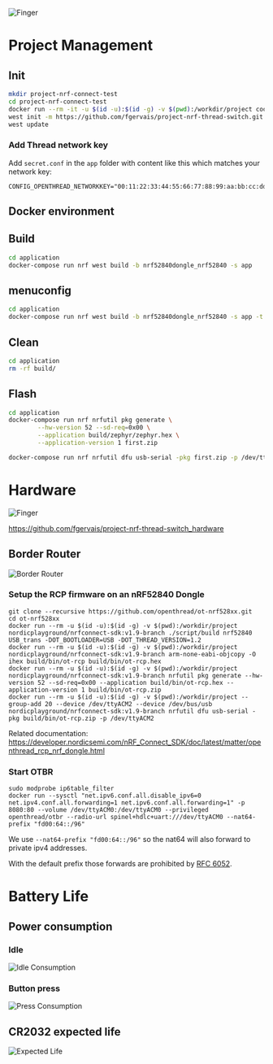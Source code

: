 ![Finger](assets/img/finger.jpg)

# Project Management

## Init

```bash
mkdir project-nrf-connect-test
cd project-nrf-connect-test
docker run --rm -it -u $(id -u):$(id -g) -v $(pwd):/workdir/project coderbyheart/fw-nrfconnect-nrf-docker:v1.8-branch bash
west init -m https://github.com/fgervais/project-nrf-thread-switch.git .
west update
```

### Add Thread network key

Add `secret.conf` in the `app` folder with content like this which matches your
network key:

```
CONFIG_OPENTHREAD_NETWORKKEY="00:11:22:33:44:55:66:77:88:99:aa:bb:cc:dd:ee:ff"
```

## Docker environment

## Build

```bash
cd application
docker-compose run nrf west build -b nrf52840dongle_nrf52840 -s app
```

## menuconfig

```bash
cd application
docker-compose run nrf west build -b nrf52840dongle_nrf52840 -s app -t menuconfig
```

## Clean

```bash
cd application
rm -rf build/
```

## Flash

```bash
cd application
docker-compose run nrf nrfutil pkg generate \
        --hw-version 52 --sd-req=0x00 \
        --application build/zephyr/zephyr.hex \
        --application-version 1 first.zip

docker-compose run nrf nrfutil dfu usb-serial -pkg first.zip -p /dev/ttyACM0
```

# Hardware

![Finger](assets/img/assembled.jpg)

https://github.com/fgervais/project-nrf-thread-switch_hardware

## Border Router

![Border Router](assets/img/border-router.jpg)

### Setup the RCP firmware on an nRF52840 Dongle

```
git clone --recursive https://github.com/openthread/ot-nrf528xx.git
cd ot-nrf528xx
docker run --rm -u $(id -u):$(id -g) -v $(pwd):/workdir/project nordicplayground/nrfconnect-sdk:v1.9-branch ./script/build nrf52840 USB_trans -DOT_BOOTLOADER=USB -DOT_THREAD_VERSION=1.2
docker run --rm -u $(id -u):$(id -g) -v $(pwd):/workdir/project nordicplayground/nrfconnect-sdk:v1.9-branch arm-none-eabi-objcopy -O ihex build/bin/ot-rcp build/bin/ot-rcp.hex
docker run --rm -u $(id -u):$(id -g) -v $(pwd):/workdir/project nordicplayground/nrfconnect-sdk:v1.9-branch nrfutil pkg generate --hw-version 52 --sd-req=0x00 --application build/bin/ot-rcp.hex --application-version 1 build/bin/ot-rcp.zip
docker run --rm -u $(id -u):$(id -g) -v $(pwd):/workdir/project --group-add 20 --device /dev/ttyACM2 --device /dev/bus/usb nordicplayground/nrfconnect-sdk:v1.9-branch nrfutil dfu usb-serial -pkg build/bin/ot-rcp.zip -p /dev/ttyACM2
```

Related documentation: https://developer.nordicsemi.com/nRF_Connect_SDK/doc/latest/matter/openthread_rcp_nrf_dongle.html

### Start OTBR

```
sudo modprobe ip6table_filter
docker run --sysctl "net.ipv6.conf.all.disable_ipv6=0 net.ipv4.conf.all.forwarding=1 net.ipv6.conf.all.forwarding=1" -p 8080:80 --volume /dev/ttyACM0:/dev/ttyACM0 --privileged openthread/otbr --radio-url spinel+hdlc+uart:///dev/ttyACM0 --nat64-prefix "fd00:64::/96"
```

We use `--nat64-prefix "fd00:64::/96"` so the nat64 will also forward to private
ipv4 addresses.

With the default prefix those forwards are prohibited by [RFC 6052](https://datatracker.ietf.org/doc/html/rfc6052).

# Battery Life

## Power consumption

### Idle

![Idle Consumption](assets/img/idle-consumption.png)

### Button press

![Press Consumption](assets/img/press-consumption.png)

## CR2032 expected life

![Expected Life](assets/img/battery-life-calculation.jpg)
